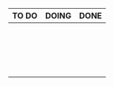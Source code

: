 TO DO                | DOING                     | DONE
---------------------|---------------------------|---------------------------
                     |                           |
                     |                           |
                     |                           |
                     |                           |
                     |                           |
                     |                           |
                     |                           |
                     |                           |
                     |                           |
                     |                           |
                     |                           |
                     |                           |
                     |                           |
                     |                           |
                     |                           |
                     |                           |
                     |                           |
                     |                           |
                     
